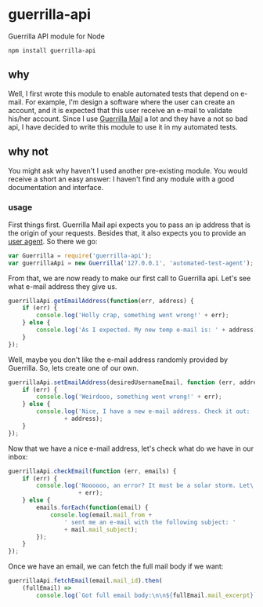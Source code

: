 # guerrilla-api
Guerrilla API module for Node

~~~
npm install guerrilla-api
~~~

## why
Well, I first wrote this module to enable automated tests that depend on e-mail.
For example, I'm design a software where the user can create an account, and it
is expected that this user receive an e-mail to validate his/her account. Since
I use [Guerrilla Mail](guerrillamail.com) a lot and they have a not so bad api,
I have decided to write this module to use it in my automated tests.

## why not
You might ask why haven't I used another pre-existing module. You would receive
a short an easy answer: I haven't find any module with a good documentation and
interface.

### usage
First things first. Guerrilla Mail api expects you to pass an ip address that is
the origin of your requests. Besides that, it also expects you to provide an
[user agent](https://en.wikipedia.org/wiki/User_agent). So there we go:

```js
var Guerrilla = require('guerrilla-api');
var guerrillaApi = new Guerrilla('127.0.0.1', 'automated-test-agent');
```

From that, we are now ready to make our first call to Guerrilla api. Let's see
what e-mail address they give us.

```js
guerrillaApi.getEmailAddress(function(err, address) {
	if (err) {
		console.log('Holly crap, something went wrong!' + err);
	} else {
		console.log('As I expected. My new temp e-mail is: ' + address);
	}
});
```

Well, maybe you don't like the e-mail address randomly provided by Guerrilla.
So, lets create one of our own.

```js
guerrillaApi.setEmailAddress(desiredUsernameEmail, function (err, address) {
	if (err) {
		console.log('Weirdooo, something went wrong!' + err);
	} else {
		console.log('Nice, I have a new e-mail address. Check it out: '
				+ address);
	}
});
```

Now that we have a nice e-mail address, let's check what do we have in our inbox:
```js
guerrillaApi.checkEmail(function (err, emails) {
	if (err) {
		console.log('Noooooo, an error? It must be a solar storm. Let\'s see: '
					+ err);
	} else {
		emails.forEach(function(email) {
			console.log(email.mail_from +
				' sent me an e-mail with the following subject: '
				+ mail.mail_subject);
		});
	}
});
```

Once we have an email, we can fetch the full mail body if we want:
```js
guerrillaApi.fetchEmail(email.mail_id).then(
	(fullEmail) =>
		console.log(`Got full email body:\n\n${fullEmail.mail_excerpt}`));
```
